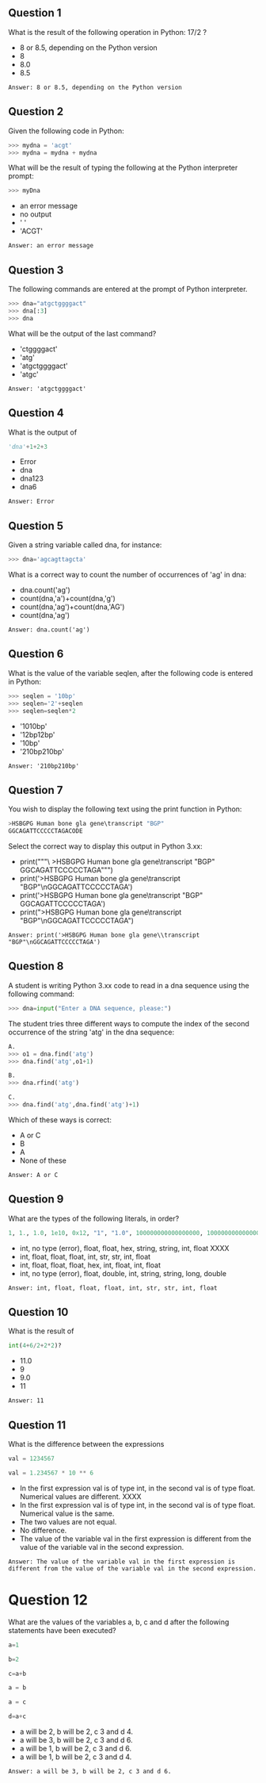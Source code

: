 ## Question 1
What is the result of the following operation in Python: 17/2 ?
* 8 or 8.5, depending on the Python version
* 8
* 8.0
* 8.5
```
Answer: 8 or 8.5, depending on the Python version
```

## Question 2
Given the following code in Python:
```python
>>> mydna = 'acgt'
>>> mydna = mydna + mydna
```
What will be the result of typing the following at the Python interpreter prompt:
```python
>>> myDna
```
* an error message
* no output
* ' '
* 'ACGT'
```
Answer: an error message
```

## Question 3
The following commands are entered at the prompt of Python interpreter.
```python
>>> dna="atgctggggact"
>>> dna[:3]
>>> dna
```
What will be the output of the last command?
* 'ctggggact'
* 'atg'
* 'atgctggggact'
* 'atgc'
```
Answer: 'atgctggggact'
```

## Question 4
What is the output of
```python
'dna'+1+2+3
```
* Error
* dna
* dna123
* dna6
```
Answer: Error
```

## Question 5
Given a string variable called dna, for instance:
```python
>>> dna='agcagttagcta'
```
What is a correct way to count the number of occurrences of 'ag' in dna:
* dna.count('ag')
* count(dna,'a')+count(dna,'g')
* count(dna,'ag')+count(dna,'AG')
* count(dna,'ag')
```
Answer: dna.count('ag')
```

## Question 6
What is the value of the variable seqlen, after the following code is entered in Python:
```python
>>> seqlen = '10bp'
>>> seqlen='2'+seqlen
>>> seqlen=seqlen*2
```
* '1010bp'
* '12bp12bp'
* '10bp'
* '210bp210bp'
```
Answer: '210bp210bp'
```

## Question 7
You wish to display the following text using the print function in Python:
```python
>HSBGPG Human bone gla gene\transcript "BGP"
GGCAGATTCCCCCTAGACODE
```
Select the correct way to display this output in Python 3.xx:
* print("""\ >HSBGPG Human bone gla gene\transcript "BGP" GGCAGATTCCCCCTAGA""")
* print('>HSBGPG Human bone gla gene\\transcript "BGP"\nGGCAGATTCCCCCTAGA')
* print('>HSBGPG Human bone gla gene\transcript "BGP"
  GGCAGATTCCCCCTAGA')
* print(">HSBGPG Human bone gla gene\transcript "BGP"\nGGCAGATTCCCCCTAGA")
```
Answer: print('>HSBGPG Human bone gla gene\\transcript "BGP"\nGGCAGATTCCCCCTAGA')
```

## Question 8
A student is writing Python 3.xx code to read in a dna sequence using the following command:
```python
>>> dna=input("Enter a DNA sequence, please:")
```
The student tries three different ways to compute the index of the second occurrence of the string 'atg' in the dna sequence:
```python
A.
>>> o1 = dna.find('atg')
>>> dna.find('atg',o1+1)

B.
>>> dna.rfind('atg')

C. 
>>> dna.find('atg',dna.find('atg')+1) 
```
Which of these ways is correct:
* A or C
* B
* A
* None of these
```
Answer: A or C
```

## Question 9
What are the types of the following literals, in order?
```python
1, 1., 1.0, 1e10, 0x12, "1", "1.0", 100000000000000000, 100000000000000000.0
```
* int, no type (error), float, float, hex, string, string, int, float XXXX
* int, float, float, float, int, str, str, int, float
* int, float, float, float, hex, int, float, int, float
* int, no type (error), float, double, int, string, string, long, double
```
Answer: int, float, float, float, int, str, str, int, float
```

## Question 10
What is the result of 
```python
int(4+6/2+2*2)?
```
* 11.0
* 9
* 9.0
* 11
```
Answer: 11
```

## Question 11
What is the difference between the expressions
```python
val = 1234567 

val = 1.234567 * 10 ** 6
```
* In the first expression val is of type int, in the second val is of type float. Numerical values are different. XXXX
* In the first expression val is of type int, in the second val is of type float. Numerical value is the same.
* The two values are not equal.
* No difference.
* The value of the variable val in the first expression is different from the value of the variable val in the second expression.
```
Answer: The value of the variable val in the first expression is different from the value of the variable val in the second expression.
```

# Question 12
What are the values of the variables a, b, c and d after the following statements have been executed?
```python
a=1

b=2

c=a+b

a = b

a = c

d=a+c
```
* a will be 2, b will be 2, c 3 and d 4.
* a will be 3, b will be 2, c 3 and d 6.
* a will be 1, b will be 2, c 3 and d 6.
* a will be 1, b will be 2, c 3 and d 4.
```
Answer: a will be 3, b will be 2, c 3 and d 6.
```
